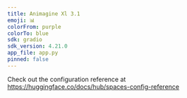 ```yaml
---
title: Animagine Xl 3.1
emoji: 📊
colorFrom: purple
colorTo: blue
sdk: gradio
sdk_version: 4.21.0
app_file: app.py
pinned: false
---
```


Check out the configuration reference at https://huggingface.co/docs/hub/spaces-config-reference
